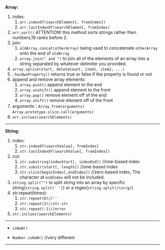 **Array:**

1. index:
   1. `arr.indexOf(searchElement[, fromIndex])`
   2. `arr.lastIndexOf(searchElement, fromIndex)`
2. `arr.sort()` ATTENTION! this method sorts strings rather then numbers,19 ranks before 2.
3. join:
   1. `oldArray.concat(otherArray)` being used to concatenate `otherArray` onto the end of `oldArray`
   2. `array.join(" and ")` to join all of the elements of an array into a string separated by whatever delimiter you provided.
4. `array.splice(start, deleteCount, item1, item2, ...)`
5. `.hasOwnProperty()` returns true or false if the property is found or not
6. append and remove array elements:
   1. `array.push()` append element to the end
   2. `array.unshift()` append element to the front
   3. `array.pop()` remove element off of the end
   4. `array.shift()` remove element off of the front
7. arguments：`Array.from(arguments)`  `Array.prototype.slice.call(arguments)` 
8. `arr.inclues(searchElements)`

---

**String:**

1. index:
   1. `str.indexOf(searchValue[, fromIndex]`
   2. `str.lastIndexOf(searchValue[, fromIndex])`
2. cut:
   1. `str.substring(indexStart[, indexEnd])`  //one-based index
   2. `str.substr(start[, length])`  //one-based index
   3. `str.slice(beginIndex[,endIndex])`  //zero-based index, The character at `endIndex` will not be included.
3. `string.split("")` to split string into an array by specific string\(`string.split(' ')`\) or a regex\(`string.split(/\s+/g)`\) 
4. str.repeat\(times\):
   1. `str.repeat(0)//''`
   2. `str.repeat(2)//str.str`
   3. `str.repeat(-1)//error`
5. `str.inclues(searchElements)`

---

* `isNaN()`

* `Number.isNaN()`  //very different

---



